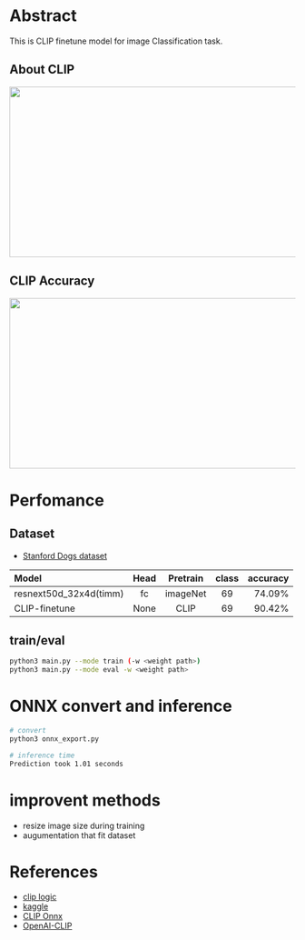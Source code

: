 # Abstract

This is CLIP finetune model for image Classification task.

## About CLIP
<img src="https://github.com/madara-tribe/CLIP-finetune/assets/48679574/170d1b6f-0738-4932-8409-656dd17354d8" width="700px" height="300px"/>

## CLIP Accuracy
<img src="https://github.com/madara-tribe/CLIP-finetune/assets/48679574/b8714835-5ea5-42b4-9f42-993376099f81" width="700px" height="300px"/>


# Perfomance

## Dataset
- [Stanford Dogs dataset](http://vision.stanford.edu/aditya86/ImageNetDogs/)

| Model | Head | Pretrain | class | accuracy |
| :---         |     :---:      |     :---:      |     :---:      |        ---: |
| resnext50d_32x4d(timm) | fc | imageNet |69|74.09%|
| CLIP-finetune | None | CLIP |69|90.42%|


## train/eval
```bash
python3 main.py --mode train (-w <weight path>)
python3 main.py --mode eval -w <weight path>
```

# ONNX convert and inference 
```bash
# convert
python3 onnx_export.py
```

```bash
# inference time
Prediction took 1.01 seconds
```


# improvent methods
- resize image size during training
- augumentation that fit dataset

# References
- [clip logic](https://arxiv.org/pdf/2103.00020.pdf)
- [kaggle](https://www.kaggle.com/code/zacchaeus/clip-finetune)
- [CLIP Onnx](https://www.kaggle.com/code/ivanpan/pytorch-clip-onnx-to-speed-up-inference)
- [OpenAI-CLIP](https://github.com/openai/CLIP)
